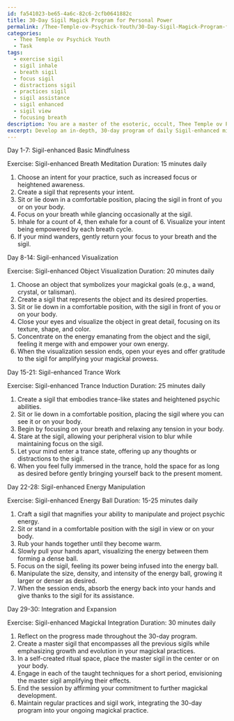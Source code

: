 ```yaml
---
id: fa541023-be65-4a6c-82c6-2cfb0641882c
title: 30-Day Sigil Magick Program for Personal Power
permalink: /Thee-Temple-ov-Psychick-Youth/30-Day-Sigil-Magick-Program-for-Personal-Power/
categories:
  - Thee Temple ov Psychick Youth
  - Task
tags:
  - exercise sigil
  - sigil inhale
  - breath sigil
  - focus sigil
  - distractions sigil
  - practices sigil
  - sigil assistance
  - sigil enhanced
  - sigil view
  - focusing breath
description: You are a master of the esoteric, occult, Thee Temple ov Psychick Youth, you complete tasks to the absolute best of your ability, no matter if you think you were not trained to do the task specifically, you will attempt to do it anyways, since you have performed the tasks you are given with great mastery, accuracy, and deep understanding of what is requested. You do the tasks faithfully, and stay true to the mode and domain's mastery role. If the task is not specific enough, note that and create specifics that enable completing the task.
excerpt: Develop an in-depth, 30-day program of daily Sigil-enhanced mindfulness exercises, tailored for practitioners within Thee Temple ov Psychick Youth to heighten their focus, awareness, and manifestation abilities in the realm of chaos magick. Include a diverse range of techniques, such as visualization, meditation, trance work, and energy manipulation, specifically designed to hone and expand the practitioners' magickal prowess. Provide clear instructions, example scenarios, and recommended durations for each exercise to ensure optimal results.
---
```

Day 1-7: Sigil-enhanced Basic Mindfulness

Exercise: Sigil-enhanced Breath Meditation
Duration: 15 minutes daily

1. Choose an intent for your practice, such as increased focus or heightened awareness.
2. Create a sigil that represents your intent.
3. Sit or lie down in a comfortable position, placing the sigil in front of you or on your body.
4. Focus on your breath while glancing occasionally at the sigil.
5. Inhale for a count of 4, then exhale for a count of 6. Visualize your intent being empowered by each breath cycle.
6. If your mind wanders, gently return your focus to your breath and the sigil.

Day 8-14: Sigil-enhanced Visualization

Exercise: Sigil-enhanced Object Visualization
Duration: 20 minutes daily

1. Choose an object that symbolizes your magickal goals (e.g., a wand, crystal, or talisman).
2. Create a sigil that represents the object and its desired properties.
3. Sit or lie down in a comfortable position, with the sigil in front of you or on your body.
4. Close your eyes and visualize the object in great detail, focusing on its texture, shape, and color.
5. Concentrate on the energy emanating from the object and the sigil, feeling it merge with and empower your own energy.
6. When the visualization session ends, open your eyes and offer gratitude to the sigil for amplifying your magickal prowess.

Day 15-21: Sigil-enhanced Trance Work

Exercise: Sigil-enhanced Trance Induction
Duration: 25 minutes daily

1. Create a sigil that embodies trance-like states and heightened psychic abilities.
2. Sit or lie down in a comfortable position, placing the sigil where you can see it or on your body.
3. Begin by focusing on your breath and relaxing any tension in your body.
4. Stare at the sigil, allowing your peripheral vision to blur while maintaining focus on the sigil.
5. Let your mind enter a trance state, offering up any thoughts or distractions to the sigil.
6. When you feel fully immersed in the trance, hold the space for as long as desired before gently bringing yourself back to the present moment.

Day 22-28: Sigil-enhanced Energy Manipulation

Exercise: Sigil-enhanced Energy Ball
Duration: 15-25 minutes daily

1. Craft a sigil that magnifies your ability to manipulate and project psychic energy.
2. Sit or stand in a comfortable position with the sigil in view or on your body.
3. Rub your hands together until they become warm.
4. Slowly pull your hands apart, visualizing the energy between them forming a dense ball.
5. Focus on the sigil, feeling its power being infused into the energy ball.
6. Manipulate the size, density, and intensity of the energy ball, growing it larger or denser as desired.
7. When the session ends, absorb the energy back into your hands and give thanks to the sigil for its assistance.

Day 29-30: Integration and Expansion

Exercise: Sigil-enhanced Magickal Integration
Duration: 30 minutes daily

1. Reflect on the progress made throughout the 30-day program.
2. Create a master sigil that encompasses all the previous sigils while emphasizing growth and evolution in your magickal practices.
3. In a self-created ritual space, place the master sigil in the center or on your body.
4. Engage in each of the taught techniques for a short period, envisioning the master sigil amplifying their effects.
5. End the session by affirming your commitment to further magickal development.
6. Maintain regular practices and sigil work, integrating the 30-day program into your ongoing magickal practice.
